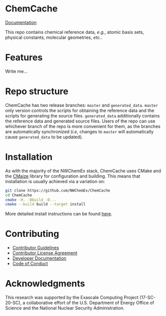 <!--
  ~ Copyright 2022 NWChemEx-Project
  ~
  ~ Licensed under the Apache License, Version 2.0 (the "License");
  ~ you may not use this file except in compliance with the License.
  ~ You may obtain a copy of the License at
  ~
  ~ http://www.apache.org/licenses/LICENSE-2.0
  ~
  ~ Unless required by applicable law or agreed to in writing, software
  ~ distributed under the License is distributed on an "AS IS" BASIS,
  ~ WITHOUT WARRANTIES OR CONDITIONS OF ANY KIND, either express or implied.
  ~ See the License for the specific language governing permissions and
  ~ limitations under the License.
-->

ChemCache
=========

[Documentation](https://nwchemex.github.io/ChemCache)

This repo contains chemical reference data, *e.g.*, atomic basis sets, physical 
constants, molecular geometries, *etc.*.

# Features

Write me...

# Repo structure

ChemCache has two release branches: `master` and `generated_data`. `master` only
version controls the scripts for obtaining the reference data and the scripts 
for generating the source files. `generated_data` additionally contains the 
reference data and generated source files. Users of the repo can use whichever 
branch of the repo is more convenient for them, as the branches are 
automatically synchronized (*i.e*, changes to `master` will automatically cause 
`generated_data` to be updated).

# Installation

As with the majority of the NWChemEx stack, ChemCache uses CMake and the 
[CMaize](https://github.com/CMakePP/CMaize) library for configuration and 
building. This means that installation is usually achieved via a variation on:

```.sh
git clone https://github.com/NWChemEx/ChemCache
cd ChemCache
cmake -H. -Bbuild -D...
cmake --build build --target install
```
More detailed install instructions can be found
[here](https://nwchemex.github.io/ChemCache/installation.html).

# Contributing

- [Contributor Guidelines](https://github.com/NWChemEx/.github/blob/1a883d64519f62da7c8ba2b28aabda7c6f196b2c/.github/CONTRIBUTING.md)
- [Contributor License Agreement](https://github.com/NWChemEx/.github/blob/master/.github/CONTRIBUTING.md#contributor-license-agreement-cla)
- [Developer Documentation](https://nwchemex.github.io/ChemCache)
- [Code of Conduct](https://github.com/NWChemEx/.github/blob/master/.github/CODE_OF_CONDUCT.md)

# Acknowledgments

This research was supported by the Exascale Computing Project (17-SC-20-SC), a 
collaborative effort of the U.S. Department of Energy Office of Science and the 
National Nuclear Security Administration.
